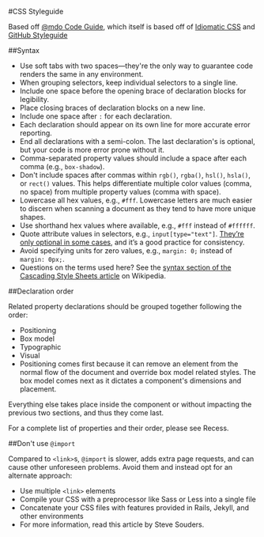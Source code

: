 #CSS Styleguide

Based off [@mdo Code Guide](http://mdo.github.io/code-guide/), which itself is based off of [Idiomatic CSS](https://github.com/necolas/idiomatic-css) and [GitHub Styleguide](http://github.com/styleguide)

##Syntax

- Use soft tabs with two spaces—they're the only way to guarantee code renders the same in any environment.
- When grouping selectors, keep individual selectors to a single line.
- Include one space before the opening brace of declaration blocks for legibility.
- Place closing braces of declaration blocks on a new line.
- Include one space after `:` for each declaration.
- Each declaration should appear on its own line for more accurate error reporting.
- End all declarations with a semi-colon. The last declaration's is optional, but your code is more error prone without it.
- Comma-separated property values should include a space after each comma (e.g., `box-shadow`).
- Don't include spaces after commas within `rgb()`, `rgba()`, `hsl()`, `hsla()`, or `rect()` values. This helps differentiate multiple color values (comma, no space) from multiple property values (comma with space).
- Lowercase all hex values, e.g., `#fff`. Lowercase letters are much easier to discern when scanning a document as they tend to have more unique shapes.
- Use shorthand hex values where available, e.g., `#fff` instead of `#ffffff`.
- Quote attribute values in selectors, e.g., `input[type="text"]`. [They’re only optional in some cases](http://mathiasbynens.be/notes/unquoted-attribute-values#css), and it’s a good practice for consistency.
- Avoid specifying units for zero values, e.g., `margin: 0;` instead of `margin: 0px;`.
- Questions on the terms used here? See the [syntax section of the Cascading Style Sheets article](http://en.wikipedia.org/wiki/Cascading_Style_Sheets#Syntax) on Wikipedia.

##Declaration order

Related property declarations should be grouped together following the order:

- Positioning
- Box model
- Typographic
- Visual
- Positioning comes first because it can remove an element from the normal flow of the document and override box model related styles. The box model comes next as it dictates a component's dimensions and placement.

Everything else takes place inside the component or without impacting the previous two sections, and thus they come last.

For a complete list of properties and their order, please see Recess.

##Don't use `@import`

Compared to `<link>`s, `@import` is slower, adds extra page requests, and can cause other unforeseen problems. Avoid them and instead opt for an alternate approach:

- Use multiple `<link>` elements
- Compile your CSS with a preprocessor like Sass or Less into a single file
- Concatenate your CSS files with features provided in Rails, Jekyll, and other environments
- For more information, read this article by Steve Souders.
